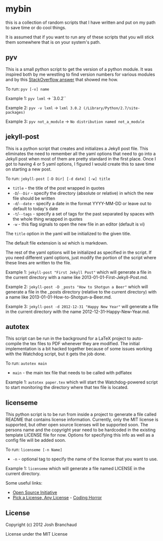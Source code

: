 mybin
=====

this is a collection of random scripts that I have written and put on my path
to save time or do cool things.

It is assumed that if you want to run any of these scripts that you will stick
them somewhere that is on your system's path.

pyv
---

This is a small python script to get the version of a python module. It was
inspired both by me wrestling to find version numbers for various modules and
by this [StackOverflow answer](http://stackoverflow.com/a/4939465/535590) that
showed me how.

To run: `pyv [-v] name`

Example 1: `pyv lxml` -> `3.0.2``

Example 2: `pyv -v lxml` -> `lxml 3.0.2 (/Library/Python/2.7/site-packages)`

Example 3: `pyv not_a_module` -> `No distribution named not_a_module`

jekyll-post
-----------

This is a python script that creates and initializes a Jekyll post file. This
eliminates the need to remember all the yaml options that need to go into a
Jekyll post when most of them are pretty standard in the first place. Once I
got to having 4 or 5 yaml options, I figured I would create this to save time
on starting a new post.

To run: `jekyll-post [-D Dir] [-d date] [-w] title`

- `title` - the title of the post wrapped in quotes
- `-D`/`--Dir` - specify the directory (absolute or relative) in which the new file should be written
- `-d`/`--date` - specify a date in the format YYYY-MM-DD or leave out to default to today's date
- `-t`/`--tags` - specify a set of tags for the past separated by spaces with the whole thing wrapped in quotes
- `-w` - this flag signals to open the new file in an editor (default is vi)

The `title` option in the yaml will be initialized to the given title.

The default file extension is `md` which is markdown.

The rest of the yaml options will be initialized as specified in the script. If
you need different yaml options, just modify the portion of the script where
these lines are written to the file.

Example 1: `jekyll-post "First Jekyll Post"` which will generate a file in the
current directory with a name like 2013-01-01-First-Jekyll-Post.md.

Example 2: `jekyll-post -D _posts "How to Shotgun a Beer"` which will generate
a file in the _posts directory (relative to the current directory) with a name
like 2013-01-01-How-to-Shotgun-a-Beer.md.

Example 3: `jekyll-post -d 2012-12-31 "Happy New Year"` will generate a file in
the current directory with the name 2012-12-31-Happy-New-Year.md.

autotex
-------

This script can be run in the background for a LaTeX project to auto-compile
the tex files to PDF whenever they are modified. The initial implementation
is a bit hacked together because of some issues working with the Watchdog
script, but it gets the job done.

To run: `autotex main`

- `main` - the main tex file that needs to be called with pdflatex

Example 1: `autotex paper.tex` which will start the Watchdog-powered script
to start monitoring the directory where that tex file is located.

licenseme
---------

This python script is to be run from inside a project to generate a file called
README that contains license information. Currently, only the MIT license is
supported, but other open source licenses will be supported soon. The persons
name and the copyright year need to be hardcoded in the existing template
LICENSE file for now. Options for specifying this info as well as a config file
will be added soon.

To run: `licenseme [-n Name]`

- `-n` - optional tag to specify the name of the license that you want to use.

Example 1: `licenseme` which will generate a file named LICENSE in the current
directory.

Some useful links:

- [Open Source Initiative](http://opensource.org/licenses/)
- [Pick a License, Any License](http://www.codinghorror.com/blog/2007/04/pick-a-license-any-license.html) - [Coding Horror](http://www.codinghorror.com/blog/)

License
-------

Copyright (c) 2012 Josh Branchaud

License under the MIT License


